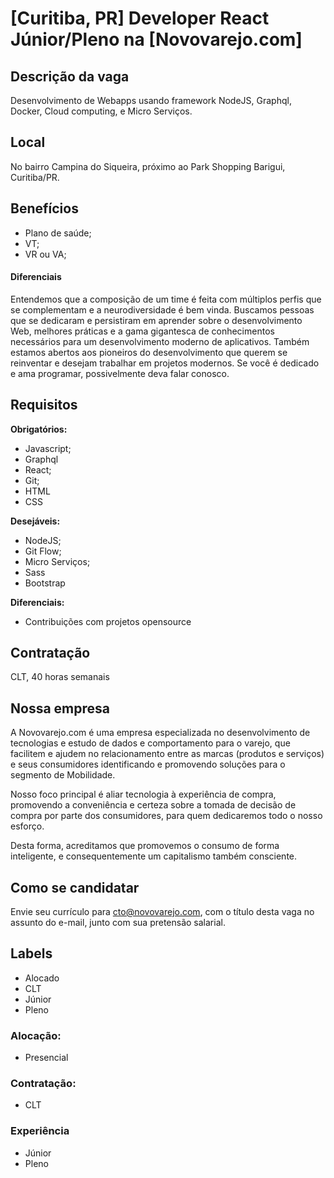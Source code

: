 # [Curitiba, PR] Developer React Júnior/Pleno na [Novovarejo.com]

## Descrição da vaga

Desenvolvimento de Webapps usando framework NodeJS, Graphql, Docker, Cloud computing, e Micro Serviços.

## Local

No bairro Campina do Siqueira, próximo ao Park Shopping Barigui, Curitiba/PR.


## Benefícios

* Plano de saúde;
* VT;
* VR ou VA;

#### Diferenciais

Entendemos que a composição de um time é feita com múltiplos perfis que se complementam e a neurodiversidade é bem vinda.
Buscamos pessoas que se dedicaram e persistiram em aprender sobre o desenvolvimento Web, melhores práticas e a gama gigantesca de conhecimentos necessários para um desenvolvimento moderno de aplicativos. Também estamos abertos aos pioneiros do desenvolvimento que querem se reinventar e desejam trabalhar em projetos modernos. Se você é dedicado e ama programar, possivelmente deva falar conosco.

## Requisitos

**Obrigatórios:**
- Javascript;
- Graphql
- React;
- Git;
- HTML
- CSS

**Desejáveis:**
- NodeJS;
- Git Flow;
- Micro Serviços;
- Sass
- Bootstrap

**Diferenciais:**
- Contribuições com projetos opensource

## Contratação

CLT, 40 horas semanais

## Nossa empresa

A Novovarejo.com é uma empresa especializada no desenvolvimento de
tecnologias e estudo de dados e comportamento para o varejo, que facilitem e
ajudem no relacionamento entre as marcas (produtos e serviços) e seus
consumidores identificando e promovendo soluções para o segmento
de Mobilidade.

Nosso foco principal é aliar tecnologia à experiência de compra, promovendo a
conveniência e certeza sobre a tomada de decisão de compra por parte dos
consumidores, para quem dedicaremos todo o nosso esforço.

Desta forma, acreditamos que promovemos o consumo de forma inteligente, e
consequentemente um capitalismo também consciente.


## Como se candidatar

Envie seu currículo para [cto@novovarejo.com](mailto:cto@novovarejo.com), com o título desta vaga no assunto do e-mail, junto com sua pretensão salarial.

## Labels

* Alocado
* CLT
* Júnior
* Pleno

### Alocação:
- Presencial

### Contratação:
- CLT

### Experiência
- Júnior
- Pleno
